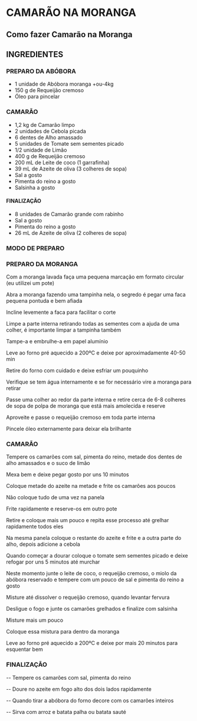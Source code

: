 # CAMARÃO NA MORANGA
## Como fazer Camarão na Moranga

## INGREDIENTES

### PREPARO DA ABÓBORA

- 1 unidade de Abóbora moranga +ou-4kg
- 150 g de Requeijão cremoso
- Óleo para pincelar

### CAMARÃO

- 1,2 kg de Camarão limpo
- 2 unidades de Cebola picada
- 6 dentes de Alho amassado
- 5 unidades de Tomate sem sementes picado
- 1/2 unidade de Limão
- 400 g de Requeijão cremoso
- 200 mL de Leite de coco (1 garrafinha)
- 39 mL de Azeite de oliva (3 colheres de sopa)
- Sal a gosto
- Pimenta do reino a gosto
- Salsinha a gosto

#### FINALIZAÇÃO

- 8 unidades de Camarão grande com rabinho
- Sal a gosto
- Pimenta do reino a gosto
- 26 mL de Azeite de oliva (2 colheres de sopa)

### MODO DE PREPARO

### PREPARO DA MORANGA

Com a moranga lavada faça uma pequena marcação em formato circular (eu utilizei um pote)

Abra a moranga fazendo uma tampinha nela, o segredo é pegar uma faca pequena pontuda e bem afiada

Incline levemente a faca para facilitar o corte

Limpe a parte interna retirando todas as sementes com a ajuda de uma colher, é importante limpar a tampinha também

Tampe-a e embrulhe-a em papel alumínio

Leve ao forno pré aquecido a 200ºC e deixe por aproximadamente 40-50 min

Retire do forno com cuidado e deixe esfriar um pouquinho

Verifique se tem água internamente e se for necessário vire a moranga para retirar

Passe uma colher ao redor da parte interna e retire cerca de 6-8 colheres de sopa de polpa de moranga que está mais amolecida e reserve

Aproveite e passe o requeijão cremoso em toda parte interna

Pincele óleo externamente para deixar ela brilhante

### CAMARÃO

Tempere os camarões com sal, pimenta do reino, metade dos dentes de alho amassados e o suco de limão

Mexa bem e deixe pegar gosto por uns 10 minutos

Coloque metade do azeite na metade e frite os camarões aos poucos

Não coloque tudo de uma vez na panela

Frite rapidamente e reserve-os em outro pote

Retire e coloque mais um pouco e repita esse processo até grelhar rapidamente todos eles

Na mesma panela coloque o restante do azeite e frite e a outra parte do alho, depois adicione a cebola

Quando começar a dourar coloque o tomate sem sementes picado e deixe refogar por uns 5 minutos até murchar

Neste momento junte o leite de coco, o requeijão cremoso, o miolo da abóbora reservado e tempere com um pouco de sal e pimenta do reino a gosto

Misture até dissolver o requeijão cremoso, quando levantar fervura

Desligue o fogo e junte os camarões grelhados e finalize com salsinha

Misture mais um pouco

Coloque essa mistura para dentro da moranga

Leve ao forno pré aquecido a 200ºC e deixe por mais 20 minutos para esquentar bem

### FINALIZAÇÃO

-- Tempere os camarões com sal, pimenta do reino

-- Doure no azeite em fogo alto dos dois lados rapidamente

-- Quando tirar a abóbora do forno decore com os camarões inteiros

-- Sirva com arroz e batata palha ou batata sauté